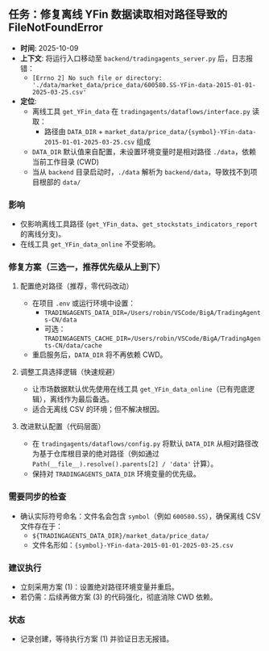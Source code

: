 ## 任务：修复离线 YFin 数据读取相对路径导致的 FileNotFoundError

- **时间**: 2025-10-09
- **上下文**: 将运行入口移动至 `backend/tradingagents_server.py` 后，日志报错：
  - `[Errno 2] No such file or directory: './data/market_data/price_data/600580.SS-YFin-data-2015-01-01-2025-03-25.csv'`
- **定位**:
  - 离线工具 `get_YFin_data` 在 `tradingagents/dataflows/interface.py` 读取：
    - 路径由 `DATA_DIR` + `market_data/price_data/{symbol}-YFin-data-2015-01-01-2025-03-25.csv` 组成
  - `DATA_DIR` 默认值来自配置，未设置环境变量时是相对路径 `./data`，依赖当前工作目录 (CWD)
  - 当从 `backend` 目录启动时，`./data` 解析为 `backend/data`，导致找不到项目根部的 `data/`

### 影响
- 仅影响离线工具路径 (`get_YFin_data`、`get_stockstats_indicators_report` 的离线分支)。
- 在线工具 `get_YFin_data_online` 不受影响。

### 修复方案（三选一，推荐优先级从上到下）
1) 配置绝对路径（推荐，零代码改动）
   - 在项目 `.env` 或运行环境中设置：
     - `TRADINGAGENTS_DATA_DIR=/Users/robin/VSCode/BigA/TradingAgents-CN/data`
     - 可选：`TRADINGAGENTS_CACHE_DIR=/Users/robin/VSCode/BigA/TradingAgents-CN/data/cache`
   - 重启服务后，`DATA_DIR` 将不再依赖 CWD。

2) 调整工具选择逻辑（快速规避）
   - 让市场数据默认优先使用在线工具 `get_YFin_data_online`（已有兜底逻辑），离线作为最后备选。
   - 适合无离线 CSV 的环境；但不解决根因。

3) 改进默认配置（代码层面）
   - 在 `tradingagents/dataflows/config.py` 将默认 `DATA_DIR` 从相对路径改为基于仓库根目录的绝对路径（例如通过 `Path(__file__).resolve().parents[2] / 'data'` 计算）。
   - 保持对 `TRADINGAGENTS_DATA_DIR` 环境变量的优先级。

### 需要同步的检查
- 确认实际符号命名：文件名会包含 `symbol`（例如 `600580.SS`），确保离线 CSV 文件存在于：
  - `${TRADINGAGENTS_DATA_DIR}/market_data/price_data/`
  - 文件名形如：`{symbol}-YFin-data-2015-01-01-2025-03-25.csv`

### 建议执行
- 立刻采用方案 (1)：设置绝对路径环境变量并重启。
- 若仍需：后续再做方案 (3) 的代码强化，彻底消除 CWD 依赖。

### 状态
- 记录创建，等待执行方案 (1) 并验证日志无报错。


